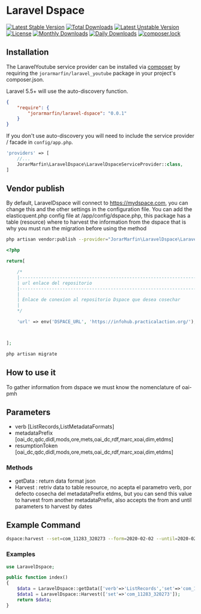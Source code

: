 # Laravel Dspace
[![Latest Stable Version](https://poser.pugx.org/jorarmarfin/laravel-dspace/v/stable)](https://packagist.org/packages/jorarmarfin/laravel-dspace) 
[![Total Downloads](https://poser.pugx.org/jorarmarfin/laravel-dspace/downloads)](https://packagist.org/packages/jorarmarfin/laravel-dspace)
[![Latest Unstable Version](https://poser.pugx.org/jorarmarfin/laravel-dspace/v/unstable)](https://packagist.org/packages/jorarmarfin/laravel-dspace)
[![License](https://poser.pugx.org/jorarmarfin/laravel-dspace/license)](https://packagist.org/packages/jorarmarfin/laravel-dspace)
[![Monthly Downloads](https://poser.pugx.org/jorarmarfin/laravel-dspace/d/monthly)](https://packagist.org/packages/jorarmarfin/laravel-dspace)
[![Daily Downloads](https://poser.pugx.org/jorarmarfin/laravel-dspace/d/daily)](https://packagist.org/packages/jorarmarfin/laravel-dspace)
[![composer.lock](https://poser.pugx.org/jorarmarfin/laravel-dspace/composerlock)](https://packagist.org/packages/jorarmarfin/laravel-dspace)

## Installation
The LaravelYoutube service provider can be installed via [composer](http://getcomposer.org) by requiring the `jorarmarfin/laravel_youtube` package in your project's composer.json.

Laravel 5.5+ will use the auto-discovery function.

```json
{
    "require": {
        "jorarmarfin/laravel-dspace": "0.0.1"
    }
}
```

If you don't use auto-discovery you will need to include the service provider / facade in `config/app.php`.


```php
'providers' => [
    //...
    JorarMarfin\LaravelDspace\LaravelDspaceServiceProvider::class,
]
```
## Vendor publish
By default, LaravelDspace will connect to https://mydspace.com, you can change this and the other settings in the configuration file. You can add the elasticquent.php config file at /app/config/dspace.php, this package has a table (resource) where to harvest the information from the dspace that is why you must run the migration before using the method
```bash
php artisan vendor:publish --provider="JorarMarfin\LaravelDspace\LaravelDspaceServiceProvider"
```
```php
<?php

return[

    /*
    |--------------------------------------------------------------------------
    | url enlace del repositorio
    |--------------------------------------------------------------------------
    |
    | Enlace de conexion al repositorio Dspace que desea cosechar
    |
    */

    'url' => env('DSPACE_URL', 'https://infohub.practicalaction.org/'),



];
```
```bash
php artisan migrate
```
## How to use it
To gather information from dspace we must know the nomenclature of oai-pmh
## Parameters
* verb [ListRecords,ListMetadataFormats]
* metadataPrefix [oai_dc,qdc,didl,mods,ore,mets,oai_dc,rdf,marc,xoai,dim,etdms]
* resumptionToken [oai_dc,qdc,didl,mods,ore,mets,oai_dc,rdf,marc,xoai,dim,etdms]
### Methods
* getData : return data format json
* Harvest : retriv data to table resource, no acepta el parametro verb, por defecto cosecha del metadataPrefix etdms, but you can send this value to harvest from another metadataPrefix, also accepts the from and until parameters to harvest by dates
## Example Command
```bash
dspace:harvest --set=com_11283_320273 --form=2020-02-02 --until=2020-02-02
```
### Examples
```php
use LaravelDspace;

public function index()
{
    $data = LaravelDspace::getData(['verb'=>'ListRecords','set'=>'com_11283_320273','metadataPrefix'=>'etdms'])
    $data1 = LaravelDspace::Harvest(['set'=>'com_11283_320273']);
    return $data;
}
```